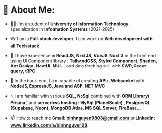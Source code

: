 # 💫 About Me:

- 👨‍💻 I'm a student of **University of information Technology**, specialization in **Information Systems** (2021-2025)
- 👓 I am a **Full-stack developer**, I can work on **Web development with all Tech stack**

- 🌱 I have experience in **ReactJS, NextJS, VueJS, Nuxt 3** in the front end using UI Component library : **TailwindCSS, Styled Component, Shadcn, Ant Design, NextUI, MUI...** and data fetching skill with **SWR, React-query, tRPC**
- 👀 In the back-end, I am capable of creating **APIs, Websocket** with **NodeJS, ExpressJS, Java and ASP .NET MVC**

- ⚡ I am familiar with various **SQL, NoSql** combined with **ORM Library( Prisma )** and **serverless hosting : MySql (PlanetScale) , PostgresQL (Supabase, Neon), MongoDB Atlas, MS SQL Server, FireBase...**

- 📫 How to reach me **Gmail: binhnguyen9803@gmail.com** or **Linkedin: www.linkedin.com/in/binhnguyen98**.
